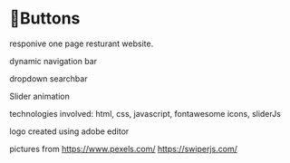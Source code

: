 # 🍔Buttons

responive one page resturant website.

dynamic navigation bar

dropdown searchbar

Slider animation

technologies involved: html, css, javascript, fontawesome icons, sliderJs

logo created using adobe editor


pictures from https://www.pexels.com/
https://swiperjs.com/
